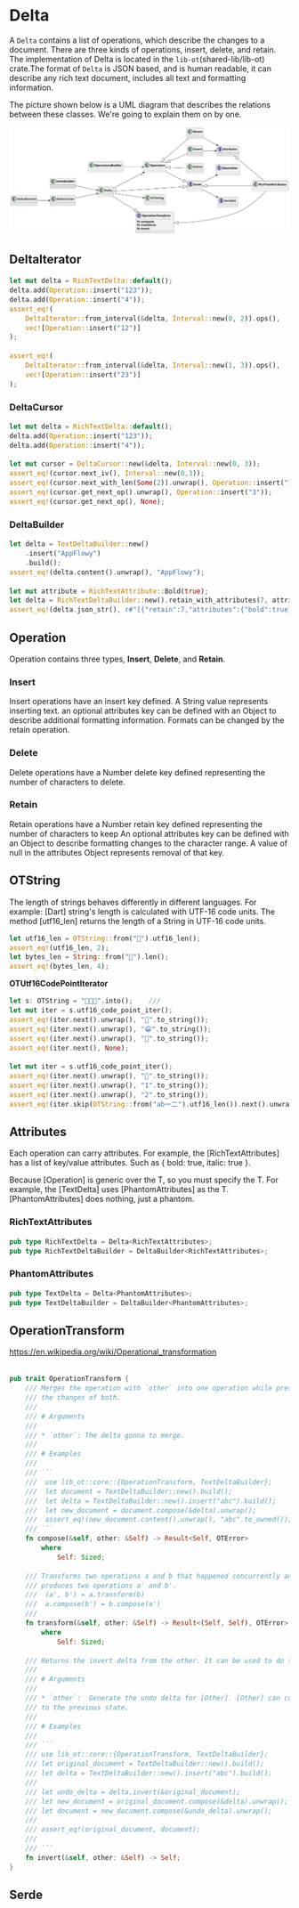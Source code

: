 # Delta

A `Delta` contains a list of operations, which describe the changes to a document. There are three kinds of operations,
insert, delete, and retain. The implementation of Delta is located in the `lib-ot`(shared-lib/lib-ot) crate.The format
of `Delta` is JSON based, and is human readable, it can describe any rich text document, includes all text and
formatting information.

The picture shown below is a UML diagram that describes the relations between these classes. We're going to explain them
on by one.

![file : delta.plantuml](../../../../uml/output/Delta.svg)

## DeltaIterator
```rust
let mut delta = RichTextDelta::default();
delta.add(Operation::insert("123"));
delta.add(Operation::insert("4"));
assert_eq!(
    DeltaIterator::from_interval(&delta, Interval::new(0, 2)).ops(),
    vec![Operation::insert("12")]
);

assert_eq!(
    DeltaIterator::from_interval(&delta, Interval::new(1, 3)).ops(),
    vec![Operation::insert("23")]
);
```

### DeltaCursor
```rust
let mut delta = RichTextDelta::default();   
delta.add(Operation::insert("123"));    
delta.add(Operation::insert("4"));

let mut cursor = DeltaCursor::new(&delta, Interval::new(0, 3));
assert_eq!(cursor.next_iv(), Interval::new(0,3));
assert_eq!(cursor.next_with_len(Some(2)).unwrap(), Operation::insert("12"));
assert_eq!(cursor.get_next_op().unwrap(), Operation::insert("3"));
assert_eq!(cursor.get_next_op(), None);
```
### DeltaBuilder

```rust
let delta = TextDeltaBuilder::new()
    .insert("AppFlowy")
    .build();
assert_eq!(delta.content().unwrap(), "AppFlowy");

let mut attribute = RichTextAttribute::Bold(true);
let delta = RichTextDeltaBuilder::new().retain_with_attributes(7, attribute.into()).build();    
assert_eq!(delta.json_str(), r#"[{"retain":7,"attributes":{"bold":true}}]"#);
```

## Operation
Operation contains three types, **Insert**, **Delete**, and **Retain**. 

### Insert
Insert operations have an insert key defined. A String value represents inserting text. an optional attributes key can 
be defined with an Object to describe additional formatting information. Formats can be changed by the retain operation.

### Delete
Delete operations have a Number delete key defined representing the number of characters to delete.


### Retain
Retain operations have a Number retain key defined representing the number of characters to keep An optional attributes
key can be defined with an Object to describe formatting changes to the character range. A value of null in the
attributes Object represents removal of that key.


## OTString
The length of strings behaves differently in different languages. For example: [Dart] string's
length is calculated with UTF-16 code units. The method [utf16_len] returns the length of a
String in UTF-16 code units.

```rust
let utf16_len = OTString::from("👋").utf16_len();
assert_eq!(utf16_len, 2);
let bytes_len = String::from("👋").len();
assert_eq!(bytes_len, 4);
```

**OTUtf16CodePointIterator**
```rust
let s: OTString = "👋😁👋".into();    ///
let mut iter = s.utf16_code_point_iter();
assert_eq!(iter.next().unwrap(), "👋".to_string());
assert_eq!(iter.next().unwrap(), "😁".to_string());
assert_eq!(iter.next().unwrap(), "👋".to_string());
assert_eq!(iter.next(), None);

let mut iter = s.utf16_code_point_iter();
assert_eq!(iter.next().unwrap(), "👋".to_string());
assert_eq!(iter.next().unwrap(), "1".to_string());
assert_eq!(iter.next().unwrap(), "2".to_string());
assert_eq!(iter.skip(OTString::from("ab一二").utf16_len()).next().unwrap(), "👋".to_string());
```


## Attributes
Each operation can carry attributes. For example, the [RichTextAttributes] has a list of key/value attributes.
Such as { bold: true, italic: true }.  

Because [Operation] is generic over the T, so you must specify the T. For example, the [TextDelta]
uses [PhantomAttributes] as the T. [PhantomAttributes] does nothing, just a phantom.


### RichTextAttributes
```rust
pub type RichTextDelta = Delta<RichTextAttributes>;
pub type RichTextDeltaBuilder = DeltaBuilder<RichTextAttributes>;
```


### PhantomAttributes

```rust
pub type TextDelta = Delta<PhantomAttributes>;
pub type TextDeltaBuilder = DeltaBuilder<PhantomAttributes>;
```

## OperationTransform
https://en.wikipedia.org/wiki/Operational_transformation


```rust

pub trait OperationTransform {
    /// Merges the operation with `other` into one operation while preserving
    /// the changes of both.    
    ///
    /// # Arguments
    ///
    /// * `other`: The delta gonna to merge.
    ///
    /// # Examples
    ///
    /// ```
    ///  use lib_ot::core::{OperationTransform, TextDeltaBuilder};
    ///  let document = TextDeltaBuilder::new().build();
    ///  let delta = TextDeltaBuilder::new().insert("abc").build();
    ///  let new_document = document.compose(&delta).unwrap();
    ///  assert_eq!(new_document.content().unwrap(), "abc".to_owned());
    /// ```
    fn compose(&self, other: &Self) -> Result<Self, OTError>
        where
            Self: Sized;

    /// Transforms two operations a and b that happened concurrently and
    /// produces two operations a' and b'.
    ///  (a', b') = a.transform(b)
    ///  a.compose(b') = b.compose(a')    
    ///
    fn transform(&self, other: &Self) -> Result<(Self, Self), OTError>
        where
            Self: Sized;

    /// Returns the invert delta from the other. It can be used to do the undo operation.
    ///
    /// # Arguments
    ///
    /// * `other`:  Generate the undo delta for [Other]. [Other] can compose the undo delta to return
    /// to the previous state.
    ///
    /// # Examples
    ///
    /// ```
    /// use lib_ot::core::{OperationTransform, TextDeltaBuilder};
    /// let original_document = TextDeltaBuilder::new().build();
    /// let delta = TextDeltaBuilder::new().insert("abc").build();
    ///
    /// let undo_delta = delta.invert(&original_document);
    /// let new_document = original_document.compose(&delta).unwrap();
    /// let document = new_document.compose(&undo_delta).unwrap();
    ///
    /// assert_eq!(original_document, document);
    ///
    /// ```
    fn invert(&self, other: &Self) -> Self;
}
```

## Serde

